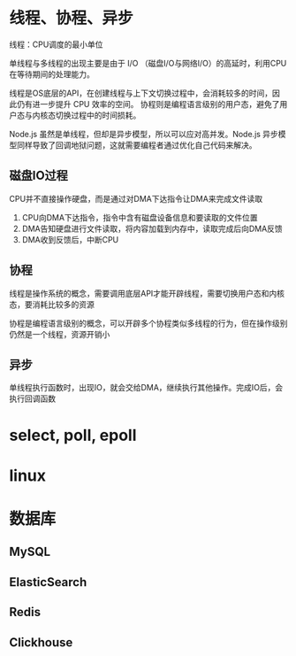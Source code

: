 # 线程、协程、异步
线程：CPU调度的最小单位

单线程与多线程的出现主要是由于 I/O （磁盘I/O与网络I/O）的高延时，利用CPU在等待期间的处理能力。

线程是OS底层的API，在创建线程与上下文切换过程中，会消耗较多的时间，因此仍有进一步提升 CPU 效率的空间。
协程则是编程语言级别的用户态，避免了用户态与内核态切换过程中的时间损耗。

Node.js 虽然是单线程，但却是异步模型，所以可以应对高并发。Node.js 异步模型同样导致了回调地狱问题，这就需要编程者通过优化自己代码来解决。
## 磁盘IO过程
CPU并不直接操作硬盘，而是通过对DMA下达指令让DMA来完成文件读取
1. CPU向DMA下达指令，指令中含有磁盘设备信息和要读取的文件位置
2. DMA告知硬盘进行文件读取，将内容加载到内存中，读取完成后向DMA反馈
3. DMA收到反馈后，中断CPU
## 协程
线程是操作系统的概念，需要调用底层API才能开辟线程，需要切换用户态和内核态，要消耗比较多的资源

协程是编程语言级别的概念，可以开辟多个协程类似多线程的行为，但在操作级别仍然是一个线程，资源开销小

## 异步
单线程执行函数时，出现IO，就会交给DMA，继续执行其他操作。完成IO后，会执行回调函数

# select, poll, epoll

# linux

# 数据库
## MySQL
## ElasticSearch
## Redis
## Clickhouse
